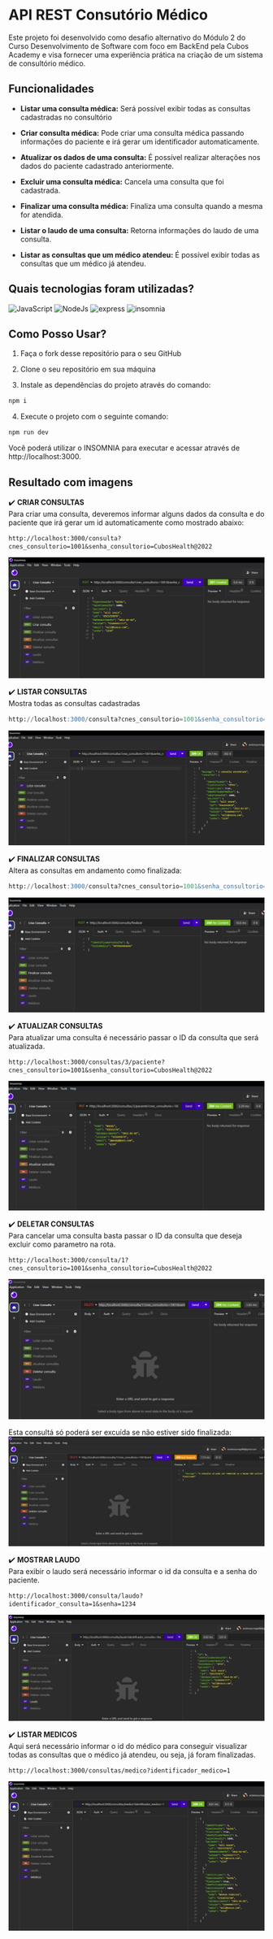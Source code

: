 # API REST Consutório Médico

Este projeto foi desenvolvido como desafio alternativo do Módulo 2 do Curso Desenvolvimento de Software com foco em BackEnd pela Cubos Academy e visa fornecer uma experiência prática na criação de um sistema de consultório médico.

## Funcionalidades

- **Listar uma consulta médica:** Será possível exibir todas as consultas cadastradas no consultório

- **Criar consulta médica:**  Pode criar uma consulta médica passando informações do paciente e irá gerar um identificador automaticamente.

- **Atualizar os dados de uma consulta:** É possível realizar alterações nos dados do paciente cadastrado anteriormente.

- **Excluir uma consulta médica:** Cancela uma consulta que foi cadastrada.

- **Finalizar uma consulta médica:** Finaliza uma consulta quando a mesma for atendida.

- **Listar o laudo de uma consulta:** Retorna informações do laudo de uma consulta.

- **Listar as consultas que um médico atendeu:** É possível exibir todas as consultas que um médico já atendeu.

## Quais tecnologias foram utilizadas?

![JavaScript](https://img.shields.io/badge/JavaScript-323330?style=for-the-badge&logo=javascript&logoColor=F7DF1E)
![NodeJs](https://img.shields.io/badge/Node%20js-339933?style=for-the-badge&logo=nodedotjs&logoColor=white)
![express](https://img.shields.io/badge/Express%20js-000000?style=for-the-badge&logo=express&logoColor=white)
![insomnia](https://img.shields.io/badge/Insomnia-5849be?style=for-the-badge&logo=Insomnia&logoColor=white)



## Como Posso Usar?


1. Faça o fork desse repositório para o seu GitHub

2. Clone o seu repositório em sua máquina

3. Instale as dependências do projeto através do comando:

```bash
npm i
```

4. Execute o projeto com o seguinte comando:

```bash
npm run dev
```

Você poderá utilizar o INSOMNIA para executar e acessar através de http://localhost:3000.



## Resultado com imagens

✔️ **CRIAR CONSULTAS**
<br>
Para criar uma consulta, deveremos informar alguns dados da consulta e do paciente que irá gerar um id automaticamente como mostrado abaixo:

```
http://localhost:3000/consulta?cnes_consultorio=1001&senha_consultorio=CubosHealth@2022
```
<a href="/img/Criar consulta.png"><img src="/img/Criar consulta.png" title="CRIAR CONSULTA" /></a>


✔️ **LISTAR CONSULTAS**
<br>
Mostra todas as consultas cadastradas
```sql
http://localhost:3000/consulta?cnes_consultorio=1001&senha_consultorio=CubosHealth@2022
```
<a href="/img/listar consulta.png"><img src="/img/listar consulta.png" title="LISTAR CONSULTA" /></a>


✔️ **FINALIZAR CONSULTAS**
<br>
Altera as consultas em andamento como finalizada:

```sql
http://localhost:3000/consulta?cnes_consultorio=1001&senha_consultorio=CubosHealth@2022
```
<a href="/img/finalizar consulta.png"><img src="/img/finalizar consulta.png" title="finalizar consulta" /></a>


✔️ **ATUALIZAR CONSULTAS**
<br>
Para atualizar uma consulta é necessário passar o ID da consulta que será atualizada.
```
http://localhost:3000/consultas/3/paciente?cnes_consultorio=1001&senha_consultorio=CubosHealth@2022
```
<a href="/img/atualizar consulta.png"><img src="/img/atualizar consulta.png" title="atualizar consulta" /></a>


✔️ **DELETAR CONSULTAS**
<br>
Para cancelar uma consulta basta passar o ID da consulta que deseja excluir como parametro na rota.
```
http://localhost:3000/consulta/1?cnes_consultorio=1001&senha_consultorio=CubosHealth@2022
```
<a href="/img/deletar consulta.png"><img src="/img/deletar consulta.png" title="DELETAR CONSULTA" /></a>

Esta consultá só poderá ser excuída se não estiver sido finalizada:
<a href="/img/deletar consulta 2.png"><img src="/img/deletar consulta 2.png" title="DELETAR CONSULTA" /></a>


✔️ **MOSTRAR LAUDO**
<br>
Para exibir o laudo será necessário informar o id da consulta e a senha do paciente.
```
http://localhost:3000/consulta/laudo?identificador_consulta=1&senha=1234
```
<a href="/img/laudo.png"><img src="/img/laudo.png" title="LAUDO" /></a>


✔️ **LISTAR MEDICOS**
<br>
Aqui será necessário informar o id do médico para conseguir visualizar todas as consultas que o médico já atendeu, ou seja, já foram finalizadas.
```
http://localhost:3000/consultas/medico?identificador_medico=1
```
<a href="/img/medicos.png"><img src="/img/medicos.png" title="MEDICOS" /></a>

